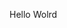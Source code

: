 Hello Wolrd





























































































































































































































































































































































































































































































































































































































































































































































































































































































































































































































































































































































































































































































































































































































































































































































































































































































































